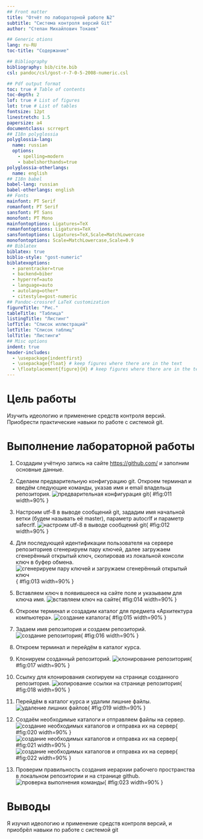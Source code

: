 ```yaml
---
## Front matter
title: "Отчёт по лабораторной работе №2"
subtitle: "Система контроля версий Git"
author: "Степан Михайлович Токаев"

## Generic otions
lang: ru-RU
toc-title: "Содержание"

## Bibliography
bibliography: bib/cite.bib
csl: pandoc/csl/gost-r-7-0-5-2008-numeric.csl

## Pdf output format
toc: true # Table of contents
toc-depth: 2
lof: true # List of figures
lot: true # List of tables
fontsize: 12pt
linestretch: 1.5
papersize: a4
documentclass: scrreprt
## I18n polyglossia
polyglossia-lang:
  name: russian
  options:
	- spelling=modern
	- babelshorthands=true
polyglossia-otherlangs:
  name: english
## I18n babel
babel-lang: russian
babel-otherlangs: english
## Fonts
mainfont: PT Serif
romanfont: PT Serif
sansfont: PT Sans
monofont: PT Mono
mainfontoptions: Ligatures=TeX
romanfontoptions: Ligatures=TeX
sansfontoptions: Ligatures=TeX,Scale=MatchLowercase
monofontoptions: Scale=MatchLowercase,Scale=0.9
## Biblatex
biblatex: true
biblio-style: "gost-numeric"
biblatexoptions:
  - parentracker=true
  - backend=biber
  - hyperref=auto
  - language=auto
  - autolang=other*
  - citestyle=gost-numeric
## Pandoc-crossref LaTeX customization
figureTitle: "Рис."
tableTitle: "Таблица"
listingTitle: "Листинг"
lofTitle: "Список иллюстраций"
lotTitle: "Список таблиц"
lolTitle: "Листинги"
## Misc options
indent: true
header-includes:
  - \usepackage{indentfirst}
  - \usepackage{float} # keep figures where there are in the text
  - \floatplacement{figure}{H} # keep figures where there are in the text
---
```


# Цель работы

Изучить идеологию и применение средств контроля версий. 
Приобрести практические навыки по работе с системой git.

# Выполнение лабораторной работы
1. Создадим  учётную запись на сайте https://github.com/ и заполним основные данные.

2. Сделаем предварительную конфигурацию git. Откроем терминал и введём следующие команды, указав имя и email владельца репозитория.
![предварительная конфигурация git](image/11.png){ #fig:011 width=90% }

3. Настроим utf-8 в выводе сообщений git, зададим имя начальной ветки (будем называть её master), параметр autocrlf и параметр safecrlf.
![настроим utf-8 в выводе сообщений git](image/12.png){ #fig:012 width=90% }

4. Для последующей идентификации пользователя на сервере репозиториев  сгенерируем пару ключей, далее загружаем сгенерённый открытый ключ, cкопировав из локальной консоли ключ в буфер обмена.
![сгенерируем пару ключей и загружаем сгенерённый открытый ключ](image/13.pg){ #fig:013 width=90% }

5. Вставляем ключ в появившееся на сайте поле и указываем для ключа имя.
![вставляем ключ на сайте](image/14.png){ #fig:014 width=90% }

6. Откроем терминал и создадим каталог для предмета «Архитектура компьютера».
![создание каталога](image/15.png){ #fig:015 width=90% }

7. Задаем имя репозитория и создаем репозиторий.
![создание репозитория](image/16.png){ #fig:016 width=90% }

8. Откроем терминал и перейдём в каталог курса.

9. Клонируем созданный репозиторий.
![клонирование репозитория](image/17.png){ #fig:017 width=90% }

10. Ссылку для клонирования  скопируем на странице созданного репозитория.
![копирование ссылки на странице репозитория](image/18.png){ #fig:018 width=90% }

11. Перейдём в каталог курса и удалим лишние файлы.
![удаление лишних файлов](image/19.png){ #fig:019 width=90% }

12. Создаём необходимые каталоги и отправляем файлы на сервер.\
![создание необходимых каталогов и отправка их на сервер](image/20.png){ #fig:020 width=90% }
![создание необходимых каталогов и отправка их на сервер](image/21.png){ #fig:021 width=90% }
![создание необходимых каталогов и отправка их на сервер](image/22.png){ #fig:022 width=90% }

13. Проверим правильность создания иерархии рабочего пространства в локальном репозитории и на странице github.
![проверка выполнения команды](image/23.png){ #fig:023 width=90% }

# Выводы

Я изучил идеологию и применение средств контроля версий, и приобрёл навыки по работе с системой git
